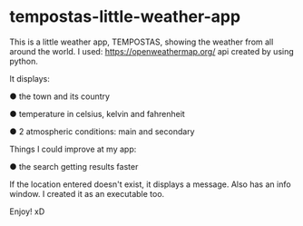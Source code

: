 # tempostas-little-weather-app

This is a little weather app, TEMPOSTAS, showing the weather from all around the world. 
I used: https://openweathermap.org/
api created by using python.

It displays: 

● the town and its country

● temperature in celsius, kelvin and fahrenheit

● 2 atmospheric conditions: main and secondary

Things I could improve at my app:

● the search getting results faster

If the location entered doesn't exist, it displays a message.
Also has an info window.
I created it as an executable too.

Enjoy! xD
